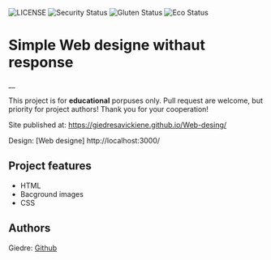 ![LICENSE](https://img.shields.io/badge/license-MIT-blue.svg?style=flat-square)
![Security Status](https://img.shields.io/security-headers?label=Security&url=https%3A%2F%2Fgithub.com&style=flat-square)
![Gluten Status](https://img.shields.io/badge/Gluten-Free-green.svg)
![Eco Status](https://img.shields.io/badge/ECO-Friendly-green.svg)

# Simple Web designe withaut response

\_\_

This project is for **educational** porpuses only. Pull request are welcome, but priority for project authors! Thank you for your cooperation!

Site published at: https://giedresavickiene.github.io/Web-desing/

Design: [Web designe] http://localhost:3000/

## Project features

-   HTML
-   Bacground images
-   CSS

## Authors

Giedre: [Github](https://giedresavickiene.github.io/Web-desing/)

